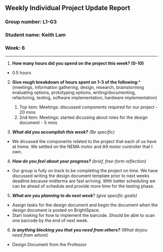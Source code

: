 Weekly Individual Project Update Report
---------------------------------------

### Group number: L1-G3

### Student name: Keith Lam

### Week: 6

------------------------------------------------------------------------

1.  **How many hours did you spend on the project this week? (0-10)**

-   0.5 hours

2.  **Give rough breakdown of hours spent on 1-3 of the following:**\*
    (meetings, information gathering, design, research, brainstorming evaluating options, prototyping options, writing/documenting,
    refactoring, testing, software implementation, hardware implementation)
    1.  Top item: Meetings: discussed components required for our project - 20 mins
    2.  2nd item: Meetings: started dicussing about roles for the design document - 5 mins

3.  ***What did you accomplish this week?*** *(Be specific)*

-   We dicussed the components related to the project that each of us have at home. We settled on the NEMA motor and A9 motor controller that I own.
4.  ***How do you feel about your progress?*** *(brief, free-form
    reflection)*
-   Our group is fully on track to be completing the project on time. We have discussed writing the design document template prior to next weeks deadline because midterms are fast arriving. With better scheduling we can be ahead of schedule and provide more time for the testing phase.

5.  ***What are you planning to do next week***? *(give specific goals)*

-   Assign tasks for the design document and begin the document when the design document is posted on BrightSpace.
-   Start looking for how to implement the barcode. Should be able to scan one barcode by the end of next week.

6.  ***Is anything blocking you that you need from others?*** *(What doyou need from whom)*

-   Design Document from the Professor
